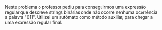 Neste problema o professor pediu para conseguirmos uma expressão regular que descreve strings binárias onde não ocorre nenhuma ocorrência a palavra "011". Utilizei um autómato como método auxiliar, para chegar a uma expressão regular final.
